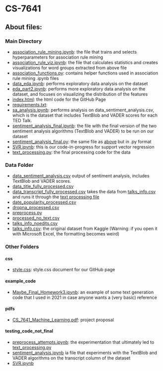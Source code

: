 # CS-7641

## About files:

### Main Directory
- [association_rule_mining.ipynb](association_rule_mining.ipynb): the file that trains and selects hyperparameters for association rule mining
- [association_rule_viz.ipynb](association_rule_viz.ipynb): the file that calculates statistics and creates visualizations for word groups extracted from above file
- [association_functions.py](association_functions.py): contains helper functions used in association rule mining .ipynb files
- [data_eda.ipynb](data_eda.ipynb): performs exploratory data analysis on the dataset
- [eda_part2.ipynb](eda_part2.ipynb): performs more exploratory data analysis on the dataset, and focuses on visualizing the distribution of the features
- [index.html](index.html): the html code for the GitHub Page
- [requirements.txt](requirements.txt): 
- [sa_analysis.ipynb](sa_analysis.ipynb): performs analysis on data_sentiment_analysis.csv, which is the dataset that includes TextBlob and VADER scores for each TED Talk.
- [sentiment_analysis_final.ipynb](sentiment_analysis_final.ipynb): the file with the final version of the two sentiment analysis algorithms (TextBlob and VADER) to be run on our dataset
- [sentiment_analysis_final.py](sentiment_analysis_final.py): the same file as [above](sentiment_analysis_final.ipynb) but in .py format
- [SVR.ipynb](SVR.ipynb): this is our code-in-progress for support vector regression
- [text_processing.py](text_processing.py): the final processing code for the data


### Data Folder
- [data_sentiment_analysis.csv](data/data_sentiment_analysis.csv) output of sentiment analysis, includes TextBlob and VADER scores.
- [data_title_fully_processed.csv](data/data_title_fully_processed.csv)
- [data_transcript_fully_processed.csv](data/data_transcript_fully_processed.csv) takes the data from [talks_info.csv](data/talks_info.csv) and runs it through the [text processing file](text_processing.py)
- [date_popularity_processed.csv](data/date_popularity_processed.csv)
- [dropna_processed.csv](data/dropna_processed.csv)
- [preprocess.py](data/preprocess.py)
- [processed_no_text.csv](data/processed_no_text.csv)
- [talks_info_noedits.csv](data/talks_info_noedits.csv)
- [talks_info.csv](data/talks_info.csv): the original dataset from Kaggle (Warning: if you open it with Microsoft Excel, the formatting becomes weird)


### Other Folders

#### css
- [style.css](css/style.css): style.css document for our GitHub page

#### example_code
- [Maybe_Final_Homework3.ipynb](example_code/Maybe_Final_Homework3.ipynb): an example of some text generation code that I used in 2021 in case anyone wants a (very basic) reference

#### pdfs
- [CS_7641_Machine_Learning.pdf](pdfs/CS_7641_Machine_Learning.pdf): project proposal


#### testing_code_not_final
- [preprocess_attempts.ipynb](testing_code_not_final/preprocess_attempts.ipynb): the experimentation that ultimately led to [text_processing.py](text_processing.py)
- [sentiment_analysis.ipynb](testing_code_not_final/sentiment_analysis.ipynb) ia file that experiments with the TextBlob and VADER algorithms on the transcript column of the dataset
- [SVR.ipynb](testing_code_not_final/SVR.ipynb)
